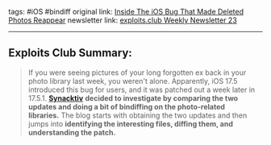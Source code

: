 tags: #iOS #bindiff
original link:  [Inside The iOS Bug That Made Deleted Photos Reappear](https://www.synacktiv.com/publications/inside-the-ios-bug-that-made-deleted-photos-reappear?ref=blog.exploits.club)
newsletter link: [exploits.club Weekly Newsletter 23](https://blog.exploits.club/exploits-club-weekly-newsletter-23/)

---
## Exploits Club Summary:
> If you were seeing pictures of your long forgotten ex back in your photo library last week, you weren't alone. Apparently, iOS 17.5 introduced this bug for users, and it was patched out a week later in 17.5.1. [**Synacktiv**](https://www.synacktiv.com/en?ref=blog.exploits.club) **decided to investigate by comparing the two updates and doing a bit of bindiffing on the photo-related libraries.** The blog starts with obtaining the two updates and then jumps into **identifying the interesting files, diffing them, and understanding the patch.** 